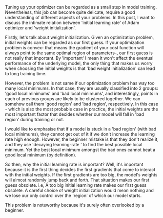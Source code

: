 
Tuning up your optimizer can be regarded as a small step in model training. Nevertheless, this job can become quite delicate, require a good understanding of different aspects of your problems. In this post, I want to discuss the intimate relation between 'initial learning rate' of Adam optimizer and 'weight initialization'.

Firstly, let's talk about weight initialization. Given an optimization problem, initial weights can be regarded as our first guess. If your optimization problem is convex- that means the gradient of your cost function will always point to the same optimal region of parameters-, our first guess is not really that important. By 'important' I mean it won't affect the eventual performance of the underlying model, the only thing that makes us worry when choosing the initial weights is that 'bad weight initialization' can lead to long training time.

However, the problem is not same if our optimization problem has way too many local minimums. In that case, they are usually classified into 2 groups: 'good local minimums' and 'bad local minimums', and interestingly, points in each of previous groups are likely to be clustered together. We can somehow call them 'good region' and  'bad region', respectively. In this case - which is also the most probable case in practice, the initial weights are the most important factor that decides whether our model will fall in 'bad region' during training or not.

I would like to emphasise that if a model is stuck in a 'bad region' (with bad local minimums), they cannot get out of it if we don't increase the learning rate high enough. However, the beginner mistake is that they don't realize it, and they use 'decaying learning-rate ' to find the best possible local minimum. Yet the best local minimum amongst the bad ones cannot beat a good local minimum (by definition).

So then, why the initial learning rate is important? Well, it's important because it is the first thing decides the first gradients that come to interact with the initial weights. If the first gradients are too big, the model's weights will almost randomly jump back and forth. That situation makes our first guess obsolete. i.e, A too big initial learning rate makes our first guess obsolete.  A careful choice of weight initialization would mean nothing and we lose our only control over the 'region' of which our model starts.

This problem is noteworthy because it's surely often overlooked by a beginner.
